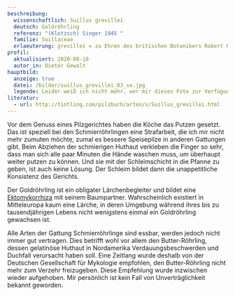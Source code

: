 ```yaml
---
beschreibung:
  wissenschaftlich: Suillus grevillei
  deutsch: Goldröhrling
  referenz: "(Klotzsch) Singer 1945 "
  familie: Suillaceae
  erlaeuterung: grevillei = zu Ehren des britischen Botanikers Robert Kaye Greville
profil:
  aktualisiert: 2020-08-18
  autor_in: Dieter Gewalt
hauptbild:
  anzeige: true
  datei: /bilder/suillus_grevillei_03_xx.jpg
  legende: Leider weiß ich nicht mehr, wer mir dieses Foto zur Verfügung gestellt hat
literatur:
  - url: http://tintling.com/pilzbuch/arten/s/Suillus_grevillei.html
---
```

Vor dem Genuss eines Pilzgerichtes haben die Köche das Putzen gesetzt. Das ist speziell bei den Schmierröhrlingen eine Strafarbeit, die ich mir nicht mehr zumuten möchte, zumal es bessere Speisepilze in anderen Gattungen gibt. Beim Abziehen der schmierigen Huthaut verkleben die Finger so sehr, dass man sich alle paar Minuten die Hände waschen muss, um überhaupt weiter putzen zu können. Und sie mit der Schleimschicht in die Pfanne zu geben, ist auch keine Lösung. Der Schleim bildet dann die unappetitliche Konsistenz des Gerichts.

Der Goldröhrling ist ein obligater Lärchenbegleiter und bildet eine [Ektomykorrhiza](Ektomykorrhiza "Glossar") mit seinem Baumpartner. Wahrscheinlich existiert in Mitteleuropa kaum eine Lärche, in deren Umgebung während ihres bis zu tausendjährigen Lebens nicht wenigstens einmal ein Goldröhrling gewachsen ist.

Alle Arten der Gattung Schmierröhrlinge sind essbar, werden jedoch nicht immer gut vertragen. Dies betrifft wohl vor allem den Butter-Röhrling, dessen gelatinöse Huthaut in Nordamerika Verdauungsbeschwerden und Duchfall verursacht haben soll. Eine Zeitlang wurde deshalb von der Deutschen Gesellschaft für Mykologie empfohlen, den Butter-Röhrling nicht mehr zum Verzehr freizugeben. Diese Empfehlung wurde inzwischen wieder aufgehoben. Mir persönlich ist kein Fall von Unverträglichkeit bekannt geworden.
